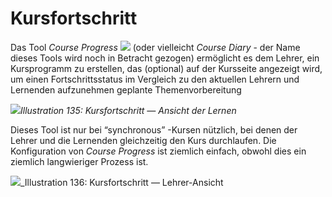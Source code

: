 # Kursfortschritt

Das Tool _Course Progress_ ![](../../.gitbook/assets/graphics251.png) \(oder vielleicht _Course Diary_ - der Name dieses Tools wird noch in Betracht gezogen\) ermöglicht es dem Lehrer, ein Kursprogramm zu erstellen, das \(optional\) auf der Kursseite angezeigt wird, um einen Fortschrittsstatus im Vergleich zu den aktuellen Lehrern und Lernenden aufzunehmen geplante Themenvorbereitung

![](../../.gitbook/assets/graphics256.png)_Illustration 135: Kursfortschritt — Ansicht der Lernen_

Dieses Tool ist nur bei “synchronous” -Kursen nützlich, bei denen der Lehrer und die Lernenden gleichzeitig den Kurs durchlaufen. Die Konfiguration von _Course Progress_ ist ziemlich einfach, obwohl dies ein ziemlich langwieriger Prozess ist.

![](../../.gitbook/assets/graphics258.png)_Illustration 136: Kursfortschritt — Lehrer-Ansicht